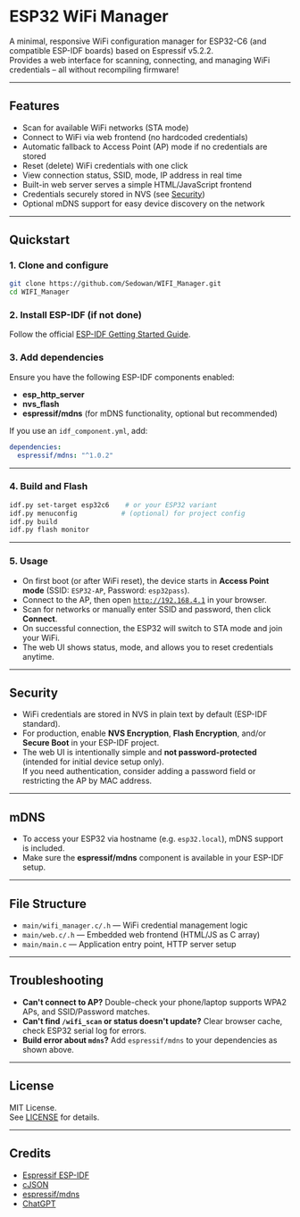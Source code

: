 # ESP32 WiFi Manager

A minimal, responsive WiFi configuration manager for ESP32-C6 (and compatible ESP-IDF boards) based on Espressif v5.2.2.  
Provides a web interface for scanning, connecting, and managing WiFi credentials – all without recompiling firmware!

---

## Features

- Scan for available WiFi networks (STA mode)
- Connect to WiFi via web frontend (no hardcoded credentials)
- Automatic fallback to Access Point (AP) mode if no credentials are stored
- Reset (delete) WiFi credentials with one click
- View connection status, SSID, mode, IP address in real time
- Built-in web server serves a simple HTML/JavaScript frontend
- Credentials securely stored in NVS (see [Security](#security))
- Optional mDNS support for easy device discovery on the network

---

## Quickstart

### 1. Clone and configure

```sh
git clone https://github.com/Sedowan/WIFI_Manager.git
cd WIFI_Manager
```

### 2. Install ESP-IDF (if not done)

Follow the official [ESP-IDF Getting Started Guide](https://docs.espressif.com/projects/esp-idf/en/latest/esp32/get-started/index.html).

### 3. Add dependencies

Ensure you have the following ESP-IDF components enabled:
- **esp_http_server**
- **nvs_flash**
- **espressif/mdns** (for mDNS functionality, optional but recommended)

If you use an `idf_component.yml`, add:

```yaml
dependencies:
  espressif/mdns: "^1.0.2"
```

---

### 4. Build and Flash

```sh
idf.py set-target esp32c6    # or your ESP32 variant
idf.py menuconfig           # (optional) for project config
idf.py build
idf.py flash monitor
```

---

### 5. Usage

- On first boot (or after WiFi reset), the device starts in **Access Point mode** (SSID: `ESP32-AP`, Password: `esp32pass`).
- Connect to the AP, then open [`http://192.168.4.1`](http://192.168.4.1) in your browser.
- Scan for networks or manually enter SSID and password, then click **Connect**.
- On successful connection, the ESP32 will switch to STA mode and join your WiFi.
- The web UI shows status, mode, and allows you to reset credentials anytime.

---

## Security

- WiFi credentials are stored in NVS in plain text by default (ESP-IDF standard).
- For production, enable **NVS Encryption**, **Flash Encryption**, and/or **Secure Boot** in your ESP-IDF project.
- The web UI is intentionally simple and **not password-protected** (intended for initial device setup only).  
  If you need authentication, consider adding a password field or restricting the AP by MAC address.

---

## mDNS

- To access your ESP32 via hostname (e.g. `esp32.local`), mDNS support is included.
- Make sure the **espressif/mdns** component is available in your ESP-IDF setup.

---

## File Structure

- `main/wifi_manager.c/.h` — WiFi credential management logic
- `main/web.c/.h`          — Embedded web frontend (HTML/JS as C array)
- `main/main.c`            — Application entry point, HTTP server setup

---

## Troubleshooting

- **Can't connect to AP?** Double-check your phone/laptop supports WPA2 APs, and SSID/Password matches.
- **Can't find `/wifi_scan` or status doesn't update?** Clear browser cache, check ESP32 serial log for errors.
- **Build error about `mdns`?** Add `espressif/mdns` to your dependencies as shown above.

---

## License

MIT License.  
See [LICENSE](LICENSE) for details.

---

## Credits

- [Espressif ESP-IDF](https://github.com/espressif/esp-idf)
- [cJSON](https://github.com/DaveGamble/cJSON)
- [espressif/mdns](https://github.com/espressif/esp-protocols/tree/master/components/mdns)
- [ChatGPT](https://chatgpt.com/)
